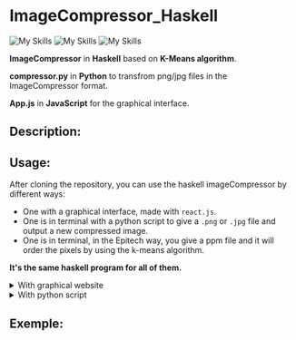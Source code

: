 # ImageCompressor_Haskell

![My Skills](https://skillicons.dev/icons?i=haskell)
![My Skills](https://skillicons.dev/icons?i=python)
![My Skills](https://skillicons.dev/icons?i=javascript)
<br/>

__ImageCompressor__ in __Haskell__ based on __K-Means algorithm__.

__compressor.py__ in __Python__ to transfrom png/jpg files in the ImageCompressor format.

__App.js__ in __JavaScript__ for the graphical interface.

## Description:


## Usage:

After cloning the repository, you can use the haskell imageCompressor by different ways:
- One with a graphical interface, made with `react.js`.
- One is in terminal with a python script to give a `.png` or `.jpg` file and output a new compressed image.
- One is in terminal, in the Epitech way, you give a ppm file and it will order the pixels by using the k-means algorithm.

__It's the same haskell program for all of them.__

<details>
<summary>With graphical website</summary>
</br>

If it's not already made:  `chmod +x script.sh`

The script will start a server on port 5000 and start the react web site on port 3000: `./script.sh`

You will normaly be redirected in website on port 3000. If not, go on it by hand.`http://localhost:3000`

There you can browse a `.png` or `.jpg` file and play with the cursors. The number of clusters is the number of colors you will have on your compressed picture. The degree is the intensity of the research.

</details>

<details>
<summary>With python script</summary>
</br>

</details>

## Exemple:
